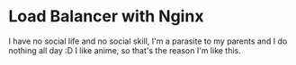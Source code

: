 # Load Balancer with Nginx
I have no social life and no social skill, I'm a parasite to my parents and I do nothing all day :D
I like anime, so that's the reason I'm like this.